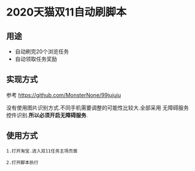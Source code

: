 # 2020天猫双11自动刷脚本

## 用途

* 自动刷完20个浏览任务
* 自动领取任务奖励

## 实现方式

参考 https://github.com/MonsterNone/99jujuju

没有使用图片识别方式.不同手机需要调整的可能性比较大.全部采用 无障碍服务 控件识别.**所以必须开启无障碍服务**.



## 使用方式

	1.打开淘宝.进入双11任务主场页面
	
	2.打开脚本执行
